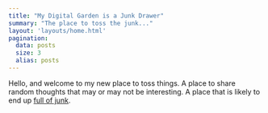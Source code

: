 ```yaml
---
title: "My Digital Garden is a Junk Drawer"
summary: "The place to toss the junk..."
layout: 'layouts/home.html'
pagination:
  data: posts
  size: 3
  alias: posts
---
```


Hello, and welcome to my new place to toss things. A place to share random thoughts that may or may not be interesting. A place that is likely to end up [full of junk](/about/).
